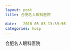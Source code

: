```yaml
--- 
layout: post 
title: 合肥名人眼科医院

date:   2016-05-03 13:39:56 
categories: hosp 
--- 
```

   
合肥名人眼科医院
